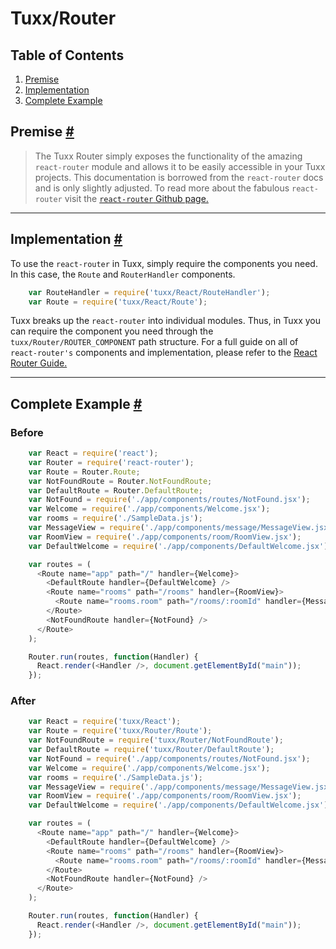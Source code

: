 # Tuxx/Router

## Table of Contents
<ol>
  <li><a href="#Premise">Premise</a></li>
  <li><a href="#Implementation">Implementation</a></li>
  <li><a href="#Complete-Example">Complete Example</a></li>
</ol>

## <a id="Premise"></a>Premise [#](#Premise)
>The Tuxx Router simply exposes the functionality of the amazing `react-router` module and allows it to be easily accessible in your Tuxx projects. This documentation is borrowed from the `react-router` docs and is only slightly adjusted. To read more about the fabulous `react-router` visit the [`react-router` Github page.](https://github.com/rackt/react-router)

***

## <a id="Implementation"></a>Implementation [#](#Implementation)
To use the `react-router` in Tuxx, simply require the components you need. In this case, the `Route` and `RouterHandler` components.

```javascript
    var RouteHandler = require('tuxx/React/RouteHandler');
    var Route = require('tuxx/React/Route');
```

Tuxx breaks up the `react-router` into individual modules. Thus, in Tuxx you can require the component you need through the `tuxx/Router/ROUTER_COMPONENT` path structure. For a full guide on all of `react-router's` components and implementation, please refer to the [React Router Guide.](https://github.com/rackt/react-router/blob/master/docs/guides/overview.md)

***

## <a id="Complete-Example"></a>Complete Example [#](#Complete-Example)

### Before

```javascript
    var React = require('react');
    var Router = require('react-router');
    var Route = Router.Route;
    var NotFoundRoute = Router.NotFoundRoute;
    var DefaultRoute = Router.DefaultRoute;
    var NotFound = require('./app/components/routes/NotFound.jsx');
    var Welcome = require('./app/components/Welcome.jsx');
    var rooms = require('./SampleData.js');
    var MessageView = require('./app/components/message/MessageView.jsx');
    var RoomView = require('./app/components/room/RoomView.jsx');
    var DefaultWelcome = require('./app/components/DefaultWelcome.jsx');

    var routes = (
      <Route name="app" path="/" handler={Welcome}>
        <DefaultRoute handler={DefaultWelcome} />
        <Route name="rooms" path="/rooms" handler={RoomView}>
          <Route name="rooms.room" path="/rooms/:roomId" handler={MessageView} />
        </Route>
        <NotFoundRoute handler={NotFound} />
      </Route>
    );

    Router.run(routes, function(Handler) {
      React.render(<Handler />, document.getElementById("main"));
    });
```

### After

```javascript
    var React = require('tuxx/React');
    var Route = require('tuxx/Router/Route');
    var NotFoundRoute = require('tuxx/Router/NotFoundRoute');
    var DefaultRoute = require('tuxx/Router/DefaultRoute');
    var NotFound = require('./app/components/routes/NotFound.jsx');
    var Welcome = require('./app/components/Welcome.jsx');
    var rooms = require('./SampleData.js');
    var MessageView = require('./app/components/message/MessageView.jsx');
    var RoomView = require('./app/components/room/RoomView.jsx');
    var DefaultWelcome = require('./app/components/DefaultWelcome.jsx');

    var routes = (
      <Route name="app" path="/" handler={Welcome}>
        <DefaultRoute handler={DefaultWelcome} />
        <Route name="rooms" path="/rooms" handler={RoomView}>
          <Route name="rooms.room" path="/rooms/:roomId" handler={MessageView} />
        </Route>
        <NotFoundRoute handler={NotFound} />
      </Route>
    );

    Router.run(routes, function(Handler) {
      React.render(<Handler />, document.getElementById("main"));
    });
```
